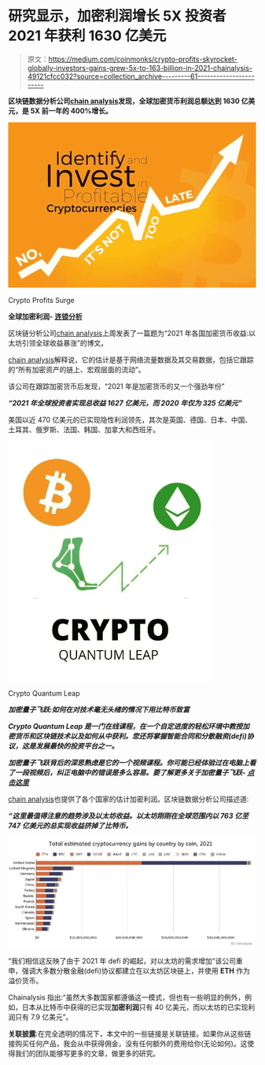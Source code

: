 # 研究显示，加密利润增长 5X 投资者 2021 年获利 1630 亿美元

> 原文：<https://medium.com/coinmonks/crypto-profits-skyrocket-globally-investors-gains-grew-5x-to-163-billion-in-2021-chainalysis-49121cfcc032?source=collection_archive---------61----------------------->

**区块链数据分析公司**[**chain analysis**](https://www.chainalysis.com)**发现，全球加密货币利润总额达到 1630 亿美元，是 5X 前一年的 400%增长。**

![](img/de0bd3a631321a603fac2b6a2db299ed.png)

Crypto Profits Surge

**全球加密利润-** [**连锁分析**](https://www.chainalysis.com)

区块链分析公司[chain analysis](https://www.chainalysis.com)上周发表了一篇题为“2021 年各国加密货币收益:以太坊引领全球收益暴涨”的博文。

[chain analysis](https://www.chainalysis.com)解释说，它的估计是基于网络流量数据及其交易数据，包括它跟踪的“所有加密资产的链上、宏观层面的流动”。

该公司在跟踪加密货币后发现，“2021 年是加密货币的又一个强劲年份”

***“2021 年全球投资者实现总收益 1627 亿美元，而 2020 年仅为 325 亿美元”***

美国以近 470 亿美元的已实现隐性利润领先，其次是英国、德国、日本、中国、土耳其、俄罗斯、法国、韩国、加拿大和西班牙。

![](img/a6ef0fa5992cf415484f73e6c962e868.png)

Crypto Quantum Leap

***加密量子飞跃:如何在对技术毫无头绪的情况下用比特币致富***

***Crypto Quantum Leap 是一门在线课程，在一个自定进度的轻松环境中教授加密货币和区块链技术以及如何从中获利。您还将掌握智能合同和分散融资(defi)协议，这是发展最快的投资平台之一。***

***加密量子飞跃背后的深思熟虑是它的一个视频课程。你可能已经体验过在电脑上看了一段视频后，纠正电脑中的错误是多么容易。要了解更多关于加密量子飞跃-*** [***点击这里***](https://www.digistore24.com/redir/325658/appsun/)

[chain analysis](https://www.chainalysis.com)也提供了各个国家的估计加密利润。区块链数据分析公司描述道:

***“这里最值得注意的趋势涉及以太坊收益。以太坊刚刚在全球范围内以 763 亿至 747 亿美元的总实现收益挤掉了比特币。***

![](img/304787c7197c77db7bd6ccb4c75c0d43.png)

“我们相信这反映了由于 2021 年 defi 的崛起，对以太坊的需求增加”该公司重申，强调大多数分散金融(defi)协议都建立在以太坊区块链上，并使用 **ETH** 作为溢价货币。

Chainalysis 指出:“虽然大多数国家都遵循这一模式，但也有一些明显的例外，例如，日本从比特币中获得的已实现**加密利润**只有 40 亿美元，而以太坊的已实现利润只有 7.9 亿美元”。

**关联披露**:在完全透明的情况下，本文中的一些链接是关联链接。如果你从这些链接购买任何产品，我会从中获得佣金，没有任何额外的费用给你(无论如何)。这使得我们的团队能够写更多的文章，做更多的研究。